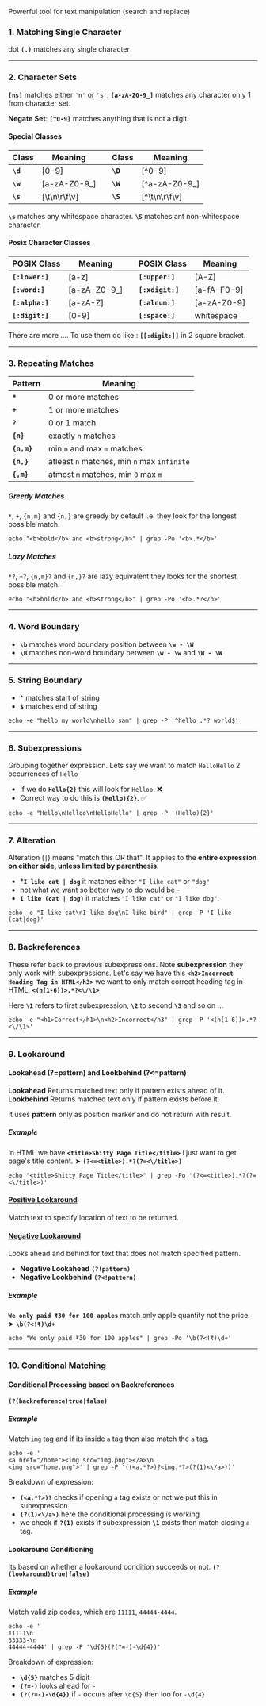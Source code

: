 Powerful tool for text manipulation (search and replace)
### 1. Matching Single Character
dot **`(.)`** matches any single character

----
### 2. Character Sets
**`[ns]`** matches either `'n'` or `'s'`.
**`[a-zA-Z0-9_]`** matches any character only 1 from character set.

**Negate Set**: **`[^0-9]`** matches anything that is not a digit.

#### Special Classes

| Class    | Meaning      |     | Class    | Meaning        |
| -------- | ------------ | --- | -------- | -------------- |
| **`\d`** | [0-9]        |     | **`\D`** | [\^0-9]        |
| **`\w`** | [a-zA-Z0-9_] |     | **`\W`** | [\^a-zA-Z0-9_] |
| **`\s`** | [\t\n\r\f\v] |     | **`\S`** | [\^\t\n\r\f\v] |
**`\s`** matches any whitespace character.
**`\S`** matches ant non-whitespace character.

#### Posix Character Classes

| POSIX Class     | Meaning      |     | POSIX Class      | Meaning     |
| --------------- | ------------ | --- | ---------------- | ----------- |
| **`[:lower:]`** | [a-z]        |     | **`[:upper:]`**  | [A-Z]       |
| **`[:word:]`**  | [a-zA-Z0-9_] |     | **`[:xdigit:]`** | [a-fA-F0-9] |
| **`[:alpha:]`** | [a-zA-Z]     |     | **`[:alnum:]`**  | [a-zA-Z0-9] |
| **`[:digit:]`** | [0-9]        |     | **`[:space:]`**  | whitespace  |
There are more ....
To use them do like : **`[[:digit:]]`** in 2 square bracket.

----
### 3. Repeating Matches

| Pattern     | Meaning                                     |
| ----------- | ------------------------------------------- |
| **`*`**     | 0 or more matches                           |
| **`+`**     | 1 or more matches                           |
| **`?`**     | 0 or 1 match                                |
| **`{n}`**   | exactly `n` matches                         |
| **`{n,m}`** | min `n` and max `m` matches                 |
| **`{n,}`**  | atleast `n` matches, min `n` max `infinite` |
| **`{,m}`**  | atmost `m` matches, min `0` max `m`         |
##### Greedy Matches
`*`, `+`, `{n,m}` and `{n,}` are greedy by default i.e. they look for the longest possible match.

```run-bash
echo "<b>bold</b> and <b>strong</b>" | grep -Po '<b>.*</b>'
```
##### Lazy Matches
`*?`, `+?`, `{n,m}?` and `{n,}?` are lazy equivalent they looks for the shortest possible match.

```run-bash
echo "<b>bold</b> and <b>strong</b>" | grep -Po '<b>.*?</b>'
```

----
### 4. Word Boundary
* **`\b`** matches word boundary position between **`\w - \W`**
* **`\B`** matches non-word boundary between **`\w - \w`** and **`\W - \W`**

----
### 5. String Boundary
* **`^`** matches start of string
* **`$`** matches end of string

```run-bash
echo -e "hello my world\nhello sam" | grep -P '^hello .*? world$'
```

----
### 6. Subexpressions
Grouping together expression.
Lets say we want to match `HelloHello` 2 occurrences of `Hello`
* If we do **`Hello{2}`** this will look for `Helloo`.      ❌
* Correct way to do this is **`(Hello){2}`**.                ✅

```run-bash
echo -e "Hello\nHelloo\nHelloHello" | grep -P '(Hello){2}'
```

----
### 7. Alteration
Alteration (`|`) means "match this OR that". It applies to the **entire expression on either side, unless limited by parenthesis**.
* ***`I like cat | dog`** it matches either `"I like cat"` or `"dog"`
* not what we want so better way to do would be -
* **`I like (cat | dog)`** it matches `"I like cat"` or `"I like dog"`.

```run-bash
echo -e "I like cat\nI like dog\nI like bird" | grep -P 'I like (cat|dog)'
```

----
### 8. Backreferences
These refer back to previous subexpressions. Note **subexpression** they only work with subexpressions.
Let's say we have this **`<h2>Incorrect Heading Tag in HTML</h3>`**
we want to only match correct heading tag in HTML.
**`<(h[1-6])>.*?<\/\1>`**

Here **`\1`** refers to first subexpression, **`\2`** to second **`\3`** and so on ...

```run-bash
echo -e "<h1>Correct</h1>\n<h2>Incorrect</h3" | grep -P '<(h[1-6])>.*?<\/\1>'
```

----
### 9. Lookaround
#### Lookahead (?=pattern) and Lookbehind (?<=pattern)
**Lookahead**  Returns matched text only if pattern exists ahead of it.
**Lookbehind** Returns matched text only if pattern exists before it.

It uses **pattern** only as position marker and do not return with result.
##### Example
In HTML we have **`<title>Shitty Page Title</title>`** i just want to get page's title content.
➤  **`(?<=<title>).*?(?=<\/title>)`**

```run-bash
echo "<title>Shitty Page Title</title>" | grep -Po '(?<=<title>).*?(?=<\/title>)'
```

#### <u>Positive Lookaround</u>
Match text to specify location of text to be returned.
#### <u>Negative Lookaround</u>
Looks ahead and behind for text that does not match specified pattern.
* **Negative Lookahead** **`(?!pattern)`**
* **Negative Lookbehind** **`(?<!pattern)`**

##### Example
**`We only paid ₹30 for 100 apples`** match only apple quantity not the price.
➤  **`\b(?<!₹)\d+`**

```run-bash
echo "We only paid ₹30 for 100 apples" | grep -Po '\b(?<!₹)\d+'
```

----
### 10. Conditional Matching
#### Conditional Processing based on Backreferences
**`(?(backreference)true|false)`**
##### Example
Match `img` tag and if its inside `a` tag then also match the `a` tag.

```run-bash
echo -e '
<a href="/home"><img src="img.png"></a>\n
<img src="home.png">' | grep -P '((<a.*?>)?<img.*?>(?(1)<\/a>))'
```

Breakdown of expression:
* **`(<a.*?>)?`** checks if opening `a` tag exists or not we put this in subexpression
* **`(?(1)<\/a>)`** here the conditional processing is working
* we check if **`?(1)`** exists if subexpression **`\1`** exists then match closing `a` tag.
#### Lookaround Conditioning
Its based on whether a lookaround condition succeeds or not.
**`(?(lookaround)true|false)`**

##### Example
Match valid zip codes, which are `11111`, `44444-4444`.

```run-bash
echo -e '
11111\n
33333-\n
44444-4444' | grep -P '\d{5}(?(?=-)-\d{4})'
```

Breakdown of expression:
* **`\d{5}`** matches 5 digit
* **`(?=-)`** looks ahead for `-`
* **`(?(?=-)-\d{4})`** if `-` occurs after `\d{5}` then loo for `-\d{4}`

